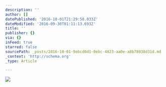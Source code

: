 ```yaml
---
description: ''
author: []
datePublished: '2016-10-01T21:29:58.033Z'
dateModified: '2016-09-30T01:11:13.693Z'
title: ''
publisher: {}
via: {}
inFeed: true
starred: false
sourcePath: _posts/2016-10-01-9ebcd0d1-0ebc-4823-aa0e-a8b78938d31d.md
_context: 'http://schema.org'
_type: Article

---
```

![](https://the-grid-user-content.s3-us-west-2.amazonaws.com/7d0904a5-6e09-46b6-b0fc-68a8c873ab4b.jpg)